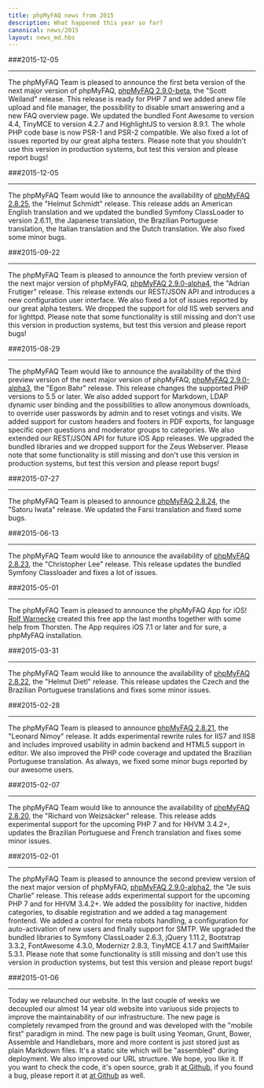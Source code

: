 ```yaml
---
title: phpMyFAQ news from 2015
description: What happened this year so far?
canonical: news/2015
layout: news_md.hbs
---
```


###2015-12-05
* * *
The phpMyFAQ Team is pleased to announce the first beta version of the next major version of phpMyFAQ,
[phpMyFAQ 2.9.0-beta](/download), the "Scott Weiland" release. This release is ready for PHP 7 and we added anew file
upload and file manager, the possibility to disable smart answering and a new FAQ overview page. We updated the bundled
Font Awesome to version 4.4, TinyMCE to version 4.2.7 and HighlightJS to version 8.9.1. The whole PHP code base is now
PSR-1 and PSR-2 compatible. We also fixed a lot of issues reported by our great alpha testers. Please note that you
shouldn't use this version in production systems, but test this version and please report bugs!

###2015-12-05
* * *
The phpMyFAQ Team would like to announce the availability of [phpMyFAQ 2.8.25](/download), the "Helmut Schmidt" 
release. This release adds an American English translation and we updated the bundled Symfony ClassLoader to version 
2.6.11, the Japanese translation, the Brazilian Portuguese translation, the Italian translation
and the Dutch translation. We also fixed some minor bugs.

###2015-09-22
* * *
The phpMyFAQ Team is pleased to announce the forth preview version of the next major version of phpMyFAQ,
[phpMyFAQ 2.9.0-alpha4](/download), the "Adrian Frutiger" release. This release extends our REST/JSON API and introduces
a new configuration user interface. We also fixed a lot of issues reported by our great alpha testers. We dropped the
support for old IIS web servers and for lighttpd. Please note that some functionality is still missing and don't use
this version in production systems, but test this version and please report bugs!

###2015-08-29
* * *
The phpMyFAQ Team would like to announce the availability of the third preview version of the next major version of phpMyFAQ,
[phpMyFAQ 2.9.0-alpha3](/download), the "Egon Bahr" release. This release changes the supported PHP versions to 5.5 or
later. We also added support for Markdown, LDAP dynamic user binding and the possibilities to allow anonymous downloads,
to override user passwords by admin and to reset votings and visits. We added support for custom headers and footers in
PDF exports, for language specific open questions and moderator groups to categories. We also extended our REST/JSON API
for future iOS App releases. We upgraded the bundled libraries and we dropped support for the Zeus Webserver. Please
note that some functionality is still missing and don't use this version in production systems, but test this version
and please report bugs!

###2015-07-27
* * *
The phpMyFAQ Team is pleased to announce [phpMyFAQ 2.8.24](/download), the "Satoru Iwata" release. We updated the Farsi
translation and fixed some bugs.

###2015-06-13
* * *
The phpMyFAQ Team would like to announce the availability of [phpMyFAQ 2.8.23](/download), the "Christopher Lee"
release. This release updates the bundled Symfony Classloader and fixes a lot of issues.

###2015-05-01
* * *
The phpMyFAQ Team is pleased to announce the phpMyFAQ App for iOS! <a rel="nofollow" target="_blank" href="http://www.bis-programmierung.de/">
Rolf Warnecke</a> created this free app the last months together with some help from Thorsten. The App requires iOS 7.1
or later and for sure, a phpMyFAQ installation.

###2015-03-31
* * *
The phpMyFAQ Team would like to announce the availability of [phpMyFAQ 2.8.22](/download), the "Helmut Dietl"
release. This release updates the Czech and the Brazilian Portuguese translations and fixes some minor issues.

###2015-02-28
* * *
The phpMyFAQ Team is pleased to announce [phpMyFAQ 2.8.21](/download), the "Leonard Nimoy" release. It adds experimental
rewrite rules for IIS7 and IIS8 and includes improved usability in admin backend and HTML5 support in editor. We also
improved the PHP code coverage and updated the Brazilian Portuguese translation. As always, we fixed some minor bugs
reported by our awesome users.

###2015-02-07
* * *
The phpMyFAQ Team would like to announce the availability of [phpMyFAQ 2.8.20](/download), the "Richard von Weizsäcker"
release. This release adds experimental support for the upcoming PHP 7 and for HHVM 3.4.2+, updates the Brazilian
Portuguese and French translation and fixes some minor issues.

###2015-02-01
* * *
The phpMyFAQ Team is pleased to announce the second preview version of the next major version of phpMyFAQ, 
[phpMyFAQ 2.9.0-alpha2](/download), the "Je suis Charlie" release. This release adds experimental support for the 
upcoming PHP 7 and for HHVM 3.4.2+. We added the possibility for inactive, hidden categories, to disable registration 
and we added a tag management frontend. We added a control for meta robots handling, a configuration for auto-activation 
of new users and finally support for SMTP. We upgraded the bundled libraries to Symfony ClassLoader 2.6.3, jQuery 
1.11.2, Bootstrap 3.3.2, FontAwesome 4.3.0, Modernizr 2.8.3, TinyMCE 4.1.7 and SwiftMailer 5.3.1. Please note that some 
functionality is still missing and don't use this version in production systems, but test this version and please report 
bugs!

###2015-01-06
* * *
Today we relaunched our website. In the last couple of weeks we decoupled our almost 14 year old website into variuous
side projects to improve the maintainability of our infrastructure. The new page is completely revamped from the ground
and was developed with the "mobile first" paradigm in mind.
The new page is built using Yeoman, Grunt, Bower, Assemble and Handlebars, more and more content is just stored 
just as plain Markdown files. It's a static site which will be "assembled" during deployment. We also improved our URL 
structure. We hope, you like it. If you want to check the code, it's open source, grab it <a rel="nofollow" 
target="_blank" href="https://github.com/phpMyFAQ/www.phpmyfaq.de">at Github</a>, if you  found a bug, please report it 
at <a rel="nofollow" target="_blank" href="https://github.com/phpMyFAQ/www.phpmyfaq.de/issues">at Github</a> as well.